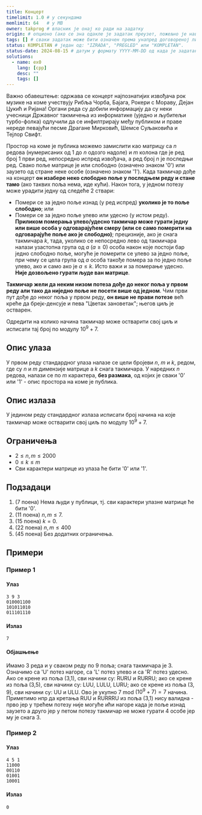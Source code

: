 ```yaml
---
title: Концерт
timelimit: 1.0 # у секундама
memlimit: 64   # y MB
owner: takprog # власник је онај ко ради на задатку
origin: # опционо (ако се зна одакле је задатак преузет, пожељно је навести извор)
tags: [] # сваки задатак може бити означен према унапред договореној листи ознака
status: KOMPLETAN # један од: "IZRADA", "PREGLED" или "KOMPLETAN".
status-date: 2024-08-15 # датум у формату YYYY-MM-DD од када је задатак у наведеном статусу
solutions:
  - name: ex0
    lang: [cpp]
    desc: ""
    tags: []
---
```


Важно обавештење: одржава се концерт најпознатијих извођача рок музике на коме учествују Рибља Чорба, Бајага, Рокери с Мораву, Дејан Цукић и Ријана! Органи реда су добили информацију да су неки учесници Државног такмичења из информатике (уједно и љубитељи турбо-фолка) одлучили да се инфилтрирају међу публиком и праве нереде певајући песме Драгане Мирковић, Шемсе Суљаковића и Тејлор Свифт.

Простор на коме је публика можемо замислити као матрицу са $n$ редова (нумерисаних од $1$ до $n$ одозго надоле) и $m$ колона где је ред број $1$ први ред, непосредно испред извођача, а ред број $n$ је последњи ред. Свако поље матрице је или слободно (означено знаком '$0$') или заузето од стране неке особе (означено знаком '$1$'). Када такмичар дође на концерт **он изабере неко слободно поље у последњем реду и стане тамо** (ако таквих поља нема, иде кући). Након тога, у једном потезу може урадити једну од следеће 2 ствари:

 - Помери се за једно поље изнад (у ред испред) **уколико је то поље слободно**; или
 - Помери се за једно поље улево или удесно (у истом реду). **Приликом померања улево/удесно такмичар може гурати једну или више особа у одговарајућем смеру (или се само померити на одговарајуће поље ако је слободно)**; прецизније, ако је снага такмичара $k$, тада, уколико се непосредно лево од такмичара налази узастопна група од $a$ ($a \geq 0$) особа након које постоји бар једно слободно поље, могуће је померити се улево за једно поље, при чему се цела група од $a$ особа такође помера за по једно поље улево, ако и само ако је $a \leq k$. Исто важи и за померање удесно. **Није дозвољено гурати људе ван матрице**.

**Такмичар жели да неким низом потеза дође до неког поља у првом реду али тако да ниједно поље не посети више од једном**. Чим први пут дође до неког поља у првом реду, **он више не прави потезе** већ креће да брејк-денсује и пева "Цветак зановетак"; његов циљ је остварен.

Одредити на колико начина такмичар може остварити свој циљ и исписати тај број по модулу $10^9+7$.

## Опис улаза

У првом реду стандардног улаза налазе се цели бројеви $n$, $m$ и $k$, редом, где су $n$ и $m$ димензије матрице а $k$ снага такмичара. У наредних $n$ редова, налази се по $m$ карактера, **без размака**, од којих је сваки '$0$' или '$1$' - опис простора на коме је публика.

## Опис излаза

У једином реду стандардног излаза исписати број начина на које такмичар може остварити свој циљ по модулу $10^9+7$.

## Ограничења
- $2 \leq n, m \leq 2000$
- $0 \leq k \leq m$
- Сви карактери матрице из улаза ће бити '$0$' или '$1$'.

## Подзадаци

1. (7 поена) Нема људи у публици, тј. сви карактери улазне матрице ће бити '$0$'.
2. (11 поена) $n,m \leq 7$.
3. (15 поена) $k = 0$.
4. (22 поена) $n, m \leq 400$
5. (45 поена) Без додатних ограничења.

## Примери

### Пример 1

#### Улаз

```
3 9 3
010001100
101011010
011101110
```

#### Излаз

```
7
```
#### Објашњење
Имамо 3 реда и у сваком реду по 9 поља; снага такмичара је 3. Означимо са 'U' потез нагоре, са 'L'  потез улево и са 'R'  потез удесно. Ако се крене из поља (3,1), сви начини су: RURU и RURRU; ако се крене из поља (3,5), сви начини су: LUU, LULU, LURU; ако се крене из поља (3, 9), сви начини су: UU и ULU. Ово је укупно $7$ mod $(10^9 + 7) = 7$ начина. Приметимо нпр да кретања RUU и RURRRU из поља (3,1) нису валидна - прво јер у трећем потезу није могуће ићи нагоре када је поље изнад заузето а друго јер у петом потезу такмичар не може гурати 4 особе јер му је снага 3.

### Пример 2

#### Улаз

```
4 5 1
11000
00110
01001
10001
```

#### Излаз

```
0
```

